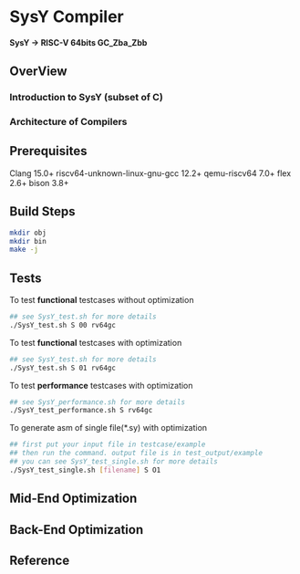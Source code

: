 # SysY Compiler
#### SysY -> RISC-V 64bits GC_Zba_Zbb

## OverView

### Introduction to SysY (subset of C)


### Architecture of Compilers

## Prerequisites
Clang 15.0+
riscv64-unknown-linux-gnu-gcc 12.2+
qemu-riscv64 7.0+
flex 2.6+
bison 3.8+

## Build Steps
```bash
mkdir obj
mkdir bin
make -j
```

## Tests

To test **functional** testcases without optimization
```bash
## see SysY_test.sh for more details
./SysY_test.sh S 00 rv64gc
```

To test **functional** testcases with optimization
```bash
## see SysY_test.sh for more details
./SysY_test.sh S 01 rv64gc
```

To test **performance** testcases with optimization 
```bash
## see SysY_performance.sh for more details
./SysY_test_performance.sh S rv64gc
```

To generate asm of single file(*.sy) with optimization
```bash
## first put your input file in testcase/example
## then run the command. output file is in test_output/example
## you can see SysY_test_single.sh for more details
./SysY_test_single.sh [filename] S O1  
```

## Mid-End Optimization

## Back-End Optimization


## Reference

